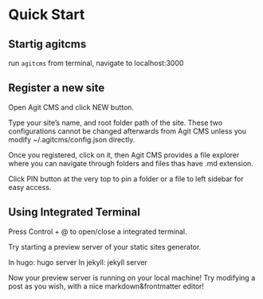 # Quick Start
## Startig agitcms
run `agitcms` from terminal, navigate to localhost:3000
## Register a new site
Open Agit CMS and click NEW button.

Type your site’s name, and root folder path of the site. These two configurations cannot be changed afterwards from Agit CMS unless you modify ~/.agitcms/config.json directly.

Once you registered, click on it, then Agit CMS provides a file explorer where you can navigate through folders and files thas have .md extension.

Click PIN button at the very top to pin a folder or a file to left sidebar for easy access.

## Using Integrated Terminal
Press Control + @ to open/close a integrated terminal.

Try starting a preview server of your static sites generator.

In hugo: hugo server
In jekyll: jekyll server

Now your preview server is running on your local machine!
Try modifying a post as you wish, with a nice markdown&frontmatter editor!
